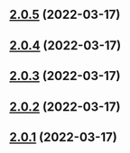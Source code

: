 ## [2.0.5](https://github.com/RapidAPI/httpsnippet/compare/v2.0.4...v2.0.5) (2022-03-17)



## [2.0.4](https://github.com/RapidAPI/httpsnippet/compare/v2.0.3...v2.0.4) (2022-03-17)



## [2.0.3](https://github.com/RapidAPI/httpsnippet/compare/v2.0.2...v2.0.3) (2022-03-17)



## [2.0.2](https://github.com/RapidAPI/httpsnippet/compare/v2.0.1...v2.0.2) (2022-03-17)



## [2.0.1](https://github.com/RapidAPI/httpsnippet/compare/v2.0.0...v2.0.1) (2022-03-17)



